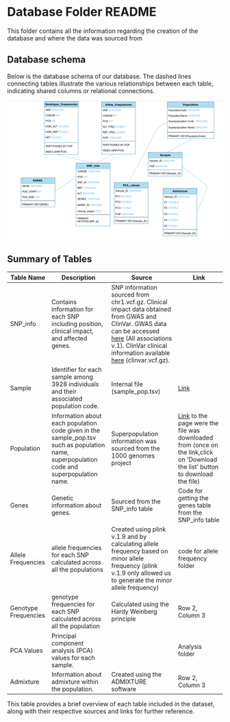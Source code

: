 # Database Folder README

This folder contains all the information regarding the creation of the database and where the data was sourced from 

## Database schema 

Below is the database schema of our database. 
The dashed lines connecting tables illustrate the various relationships between each table, indicating shared columns or relational connections. 

![Diagram](https://github.com/ml22826/Ubuntu/blob/main/Database/Screenshot%20from%202024-02-25%2019-14-58.png)


## Summary of Tables
| Table Name         | Description                                                     | Source                                                                        | Link |
|--------------------|-----------------------------------------------------------------|-------------------------------------------------------------------------------|------|
| SNP_info           | Contains information for each SNP including position, clinical impact, and affected genes. | SNP information sourced from chr1.vcf.gz. Clinical impact data obtained from GWAS and ClinVar. GWAS data can be accessed [here](https://www.ebi.ac.uk/gwas/docs/file-downloads) (All associations v.1). ClinVar clinical information available [here](https://ftp.ncbi.nlm.nih.gov/pub/clinvar/vcf_GRCh38/) (clinvar.vcf.gz). |  |
| Sample             | Identifier for each sample among 3928 individuals and their associated population code. | Internal file (sample_pop.tsv)                                                                  | [Link](Rowe) |
| Population         | Information about each population code given in the sample_pop.tsv such as population name, superpopulation code and superpopulation name.| Superpopulation information was sourced from the 1000 genomes project                                                               | [Link](https://www.internationalgenome.org/data-portal/population?fbclid=IwAR0Jae3Fd1sjxgbyGcreNx2jLHzMaDihhKSFnY5OGVzZq2NHq8Jkfct1Tkk) to the page were the file was downloaded from (once on the link,click on 'Download the list' button to download the file)  |
| Genes              | Genetic information about genes.                                 | Sourced from the SNP_info table                                   |Code for getting the genes table from the SNP_info table|
| Allele Frequencies| allele frequencies for each SNP calculated across all the populations |Created using plink v.1.9 and by calculating allele frequency based on minor allele frequency (plink v.1.9 only allowed us to generate the minor allele frequency) |code for allele frequency folder |
| Genotype Frequencies | genotype frequencies for each SNP calculated across all the population | Calculated using the Hardy Weinberg principle                                                               | Row 2, Column 3 |
| PCA Values         | Principal component analysis (PCA) values for each sample.      |                                                     | Analysis folder|
| Admixture          | Information about admixture within the population.              | Created using the ADMIXTURE software | Row 2, Column 3 | Admixture folder

This table provides a brief overview of each table included in the dataset, along with their respective sources and links for further reference.

